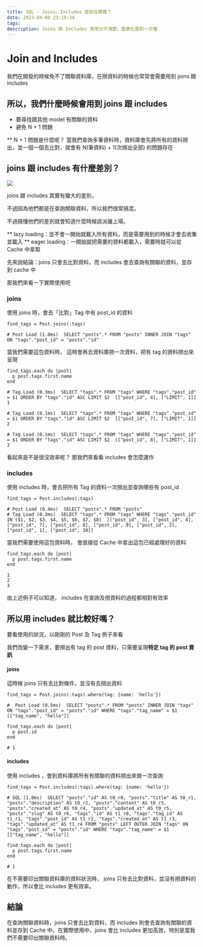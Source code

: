 ```yaml
---
title: SQL - Joins、Includes 差別在哪裡？
date: 2023-04-08 23:19:24
tags:
description: Joins 與 Includes 常常分不清楚，圖表化差別一次懂
---
```

# Join and Includes

我們在開發的時候免不了關聯資料庫，在撈資料的時候也常常會需要用到 joins 跟 includes

## 所以，我們什麼時候會用到 joins 跟 includes

* 要尋找跟其他 model 有關聯的資料
* 避免 N + 1 問題

** N + 1 問題是什麼呢？
當我們查詢多筆資料時，資料庫會先將所有的資料撈出，並一個一個去比對，就會有 N(筆資料) + 1(次撈出全部) 的問題存在


## joins 跟 includes 有什麼差別？

![](https://i.imgur.com/ZEftaXX.jpg)

joins 跟 includes 其實有蠻大的差別，

不過因為他們都是在查詢關聯資料，所以我們很常搞混，

不過搞懂他們的差別就會知道什麼時候該派誰上場。

** lazy loading：並不會一開始就載入所有資料，而是需要用到的時候才會去收集並載入
** eager loading：一開始就把需要的資料都載入，需要時就可以從 Cache 中拿取

先來說結論：joins 只會去比對資料，而 includes 會去查詢有關聯的資料，並存到 cache 中

那我們來看一下實際使用吧

### joins

使用 joins 時，會去「比對」Tag 中有 post_id 的資料

```ruby=
find_tags = Post.joins(:tags)

# Post Load (1.0ms)  SELECT "posts".* FROM "posts" INNER JOIN "tags" ON "tags"."post_id" = "posts"."id" 
```
當我們需要這包資料時，
這時會再去資料庫撈一次資料，把有 tag 的資料撈出來呈現

```ruby=
find_tags.each do |post|
  p post.tags.first.name
end

# Tag Load (0.3ms)  SELECT "tags".* FROM "tags" WHERE "tags"."post_id" = $1 ORDER BY "tags"."id" ASC LIMIT $2  [["post_id", 4], ["LIMIT", 1]]
1 

# Tag Load (0.1ms)  SELECT "tags".* FROM "tags" WHERE "tags"."post_id" = $1 ORDER BY "tags"."id" ASC LIMIT $2  [["post_id", 7], ["LIMIT", 1]]                                         
2 

# Tag Load (0.1ms)  SELECT "tags".* FROM "tags" WHERE "tags"."post_id" = $1 ORDER BY "tags"."id" ASC LIMIT $2  [["post_id", 8], ["LIMIT", 1]]                                         
3 
```

看起來是不是很沒效率呢？
那我們來看看 includes 會怎麼運作

### includes

使用 includes 時，會去把所有 Tag 的資料一次撈出並查詢哪些有 post_id

```ruby=
find_tags = Post.includes(:tags)

# Post Load (0.4ms)  SELECT "posts".* FROM "posts" 
# Tag Load (0.3ms)  SELECT "tags".* FROM "tags" WHERE "tags"."post_id" IN ($1, $2, $3, $4, $5, $6, $7, $8)  [["post_id", 3], ["post_id", 4], ["post_id", 7], ["post_id", 8], ["post_id", 9], ["post_id", 2], ["post_id", 1], ["post_id", 10]] 
```

當我們需要使用這包資料時，
會直接從 Cache 中拿出這包已經處理好的資料

```ruby=
find_tags.each do |post|
  p post.tags.first.name
end

1
2
3
```

由上述例子可以知道， includes 在查詢及撈資料的過程都相對有效率


## 所以用 includes 就比較好嗎？

要看使用的狀況，以剛剛的 Post 及 Tag 例子來看

我們改變一下需求，要撈出有 tag 的 post 資料，只需要呈現**特定 tag 的 post 資訊**

#### joins

這時候 joins 只有去比對條件，並沒有去撈出資料

```ruby=
find_tags = Post.joins(:tags).where(tag: {name: 'hello'})

#  Post Load (0.5ms)  SELECT "posts".* FROM "posts" INNER JOIN "tags" ON "tags"."post_id" = "posts"."id" WHERE "tags"."tag_name" = $1  [["tag_name", "hello"]]

find_tags.each do |post|
  p post.id
end

# 1
```

#### includes

使用 includes ，會到資料庫將所有有關聯的資料撈出來做一次查詢

```ruby=
find_tags = Post.includes(:tags).where(tag: {name: 'hello'})

# SQL (1.0ms)  SELECT "posts"."id" AS t0_r0, "posts"."title" AS t0_r1, "posts"."description" AS t0_r2, "posts"."content" AS t0_r3, "posts"."created_at" AS t0_r4, "posts"."updated_at" AS t0_r5, "posts"."slug" AS t0_r6, "tags"."id" AS t1_r0, "tags"."tag_id" AS t1_r1, "tags"."post_id" AS t1_r2, "tags"."created_at" AS t1_r3, "tags"."updated_at" AS t1_r4 FROM "posts" LEFT OUTER JOIN "tags" ON "tags"."post_id" = "posts"."id" WHERE "tags"."tag_name" = $1  [["tag_name", "hello"]] 

find_tags.each do |post|
  p post.tags.first.name
end

# 1
```

在不需要印出關聯資料庫的資料狀況時， joins 只有去比對資料，並沒有撈資料的動作，所以會比 includes 更有效率。

## 結論

在查詢關聯資料時，joins 只會去比對資料，而 includes 則會去查詢有關聯的資料並存到 Cache 中。在實際使用中，joins 會比 includes 更加高效，特別是當我們不需要印出關聯資料時。
